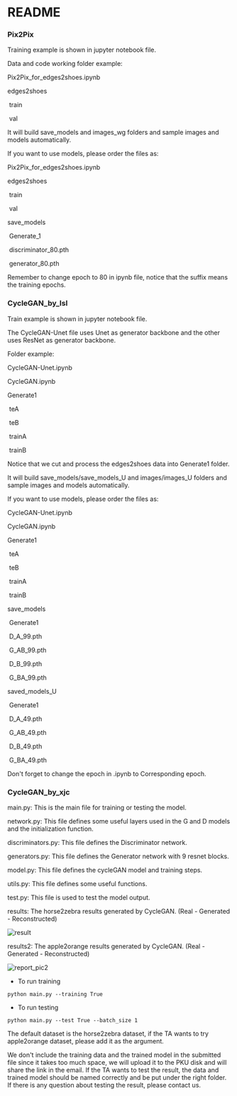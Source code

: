 # README

### Pix2Pix

Training example is shown in jupyter notebook file.

Data and code working folder example:

Pix2Pix_for_edges2shoes.ipynb

edges2shoes

​	train

​	val

It will build save_models and images_wg folders and sample images and models automatically.

If you want to use models, please order the files as:

Pix2Pix_for_edges2shoes.ipynb

edges2shoes

​	train

​	val

save_models

​	Generate_1

​	discriminator_80.pth

​	generator_80.pth

Remember to change epoch to 80 in ipynb file, notice that the suffix means the training epochs.

### CycleGAN_by_lsl

Train example is shown in jupyter notebook file.

The CycleGAN-Unet file uses Unet as generator backbone and the other uses ResNet as generator backbone.

Folder example:

CycleGAN-Unet.ipynb

CycleGAN.ipynb

Generate1

​	teA

​	teB

​	trainA

​	trainB

Notice that we cut and process the edges2shoes data into Generate1 folder.

It will build save_models/save_models_U and images/images_U folders and sample images and models automatically.

If you want to use models, please order the files as:

CycleGAN-Unet.ipynb

CycleGAN.ipynb

Generate1

​	teA

​	teB

​	trainA

​	trainB

save_models

​	Generate1

​		D_A_99.pth

​		G_AB_99.pth

​		D_B_99.pth

​		G_BA_99.pth

saved_models_U

​	Generate1

​		D_A_49.pth

​		G_AB_49.pth

​		D_B_49.pth

​		G_BA_49.pth

Don't forget to change the epoch in .ipynb to Corresponding epoch.

### CycleGAN_by_xjc

main.py:  This is the main file for training or testing the model.

network.py:  This file defines some useful layers used in the G and D models and the initialization function.

discriminators.py:  This file defines the Discriminator network.

generators.py:  This file defines the Generator network with 9 resnet blocks.

model.py:  This file defines the cycleGAN model and training steps.

utils.py:  This file defines some useful functions.

test.py:  This file is used to test the model output.

results:  The horse2zebra results generated by CycleGAN. (Real - Generated - Reconstructed)

![result](C:\Users\徐锦成\Desktop\result.jpg)

results2:  The apple2orange results generated by CycleGAN. (Real - Generated - Reconstructed)

![report_pic2](C:\Users\徐锦成\Desktop\report_pic2.jpg)

- To run training

```
python main.py --training True
```

- To run testing

```
python main.py --test True --batch_size 1
```

The default dataset is the horse2zebra dataset, if the TA wants to try apple2orange dataset, please add it as the argument.

We don't include the training data and the trained model in the submitted file since it takes too much space, we will upload it to the PKU disk and will share the link in the email. If the TA wants to test the result, the data and trained model should be named correctly and be put under the right folder. If there is any question about testing the result, please contact us.